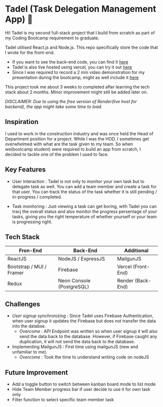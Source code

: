# Tadel (Task Delegation Management App) 📝

Hi! Tadel is my second full-stack project that I build from scratch as part of my Coding Bootcamp requirement to graduate.

Tadel utilised React.js and Node.js. This repo specifically store the code that I wrote for the front-end.

+ If you want to see the back-end code, you can find it [here](https://github.com/Naqiuddinr/module-4-project-tadel)
+ Tadel is also live hosted using vercel, you can try it out [here](https://module-4-project-naqiuddinr.vercel.app/)
+ Since I was required to record a 2 min video demonstration for my presentation during the bootcamp, might as well include it [here](https://youtu.be/ynBE71BIlX4?si=n1fPAdOf8rnLZ0uR)

This project took me about 3 weeks to completed after learning the tech stack about 2 months. Minor improvement might still be added later on.

*DISCLAIMER: Due to using the free version of Render(live host for backend), the app might take some time to load.*

## Inspiration
I used to work in the construction industry and was once held the Head of Department position for a project. While I was the HOD, I sometimes get overwhelmed with what are the task given to my team. So when we(bootcamp student) were required to build an app from scratch, I decided to tackle one of the problem I used to face.

## Key Features
+ User Interaction : Tadel is not only to monitor your own task but to delegate task as well. You can add a team member and create a task for that user. You can track the status of the task whether it is still pending / in-progress / completed.
  
+ Task monitoring : Just viewing a task can get boring, with Tadel you can tracj the overall status and also monitor the progress persentage of your tasks, giving you the right temperature of whether yourself or your team is progressing right.

## Tech Stack
| Fron-End                 | Back-End                  | Additional         |
|--------------------------|---------------------------|--------------------|
| ReactJS                  | NodeJS / ExpressJS        | MailgunJS          |
| Bootstrap / MUI / Framer | Firebase                  | Vercel (Front-End) |
| Redux                    | Neon Console (PostgreSQL) | Render (Back-End)  |

## Challenges
+ *User signup synchronizing* : Since Tadel uses Firebase Authentication, when user signup it updates the Firebase but does not transfer the data into the databse.
  - *Overcome* : API Endpoint was written so when user signup it will also send the data back to the database. However, if Firebase caught any duplication, it will not send the data back to the database.
+ Implementing MailgunJS : First time using mailgunJS (new and unfamiliar to me).
  - *Overcome* : Took the time to understand writing code on nodeJS

## Future Improvement
+ Add a toggle button to switch between kanban board mode to list mode
+ Hide Team Member progress bar if user decide to use it for own task only
+ Filter function to select specific team member task
